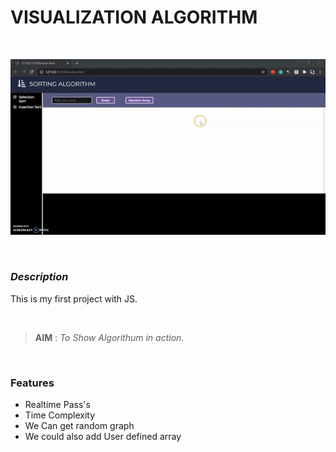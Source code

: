 # VISUALIZATION ALGORITHM

<br>

![](ezgif.com-gif-maker.gif)

<br>

### ***Description*** 

This is my first project with JS.

<br>

> **AIM** : *To Show Algorithum in action*.

<br>

### **Features**

* Realtime Pass's
* Time Complexity
* We Can get random graph
* We could also add User defined array


